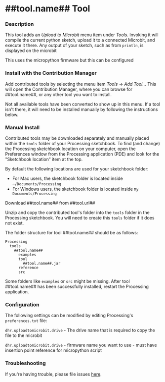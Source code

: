 # ##tool.name## Tool

### Description

This tool adds an _Upload to Microbit_ menu item under _Tools_. Invoking it will compile the current python sketch, upload it to a connected Microbit, and execute it there. Any output of your sketch, such as from `println`, is displayed on the microbit

This uses the micropython firmware but this can be configured

### Install with the Contribution Manager

Add contributed tools by selecting the menu item _Tools_ → _Add Tool..._ This will open the Contribution Manager, where you can browse for ##tool.name##, or any other tool you want to install.

Not all available tools have been converted to show up in this menu. If a tool isn't there, it will need to be installed manually by following the instructions below.

### Manual Install

Contributed tools may be downloaded separately and manually placed within the `tools` folder of your Processing sketchbook. To find (and change) the Processing sketchbook location on your computer, open the Preferences window from the Processing application (PDE) and look for the "Sketchbook location" item at the top.

By default the following locations are used for your sketchbook folder: 
  * For Mac users, the sketchbook folder is located inside `~/Documents/Processing` 
  * For Windows users, the sketchbook folder is located inside `My Documents/Processing`

Download ##tool.name## from ##tool.url##

Unzip and copy the contributed tool's folder into the `tools` folder in the Processing sketchbook. You will need to create this `tools` folder if it does not exist.
    
The folder structure for tool ##tool.name## should be as follows:

```
Processing
  tools
    ##tool.name##
      examples
      tool
        ##tool.name##.jar
      reference
      src
```
                      
Some folders like `examples` or `src` might be missing. After tool ##tool.name## has been successfully installed, restart the Processing application.

### Configuration

The following settings can be modified by editing Processing's `preferences.txt` file:

`dhr.uploadtomicrobit.drive` - The drive name that is required to copy the file to the microbit  

`dhr.uploadtomicrobit.drive` - firmware name you want to use - must have insertion point reference for micropython script 

### Troubleshooting

If you're having trouble, please file issues [here](https://github.com/daverobertson63/processing-uploadtomicrobit/issues/new).

